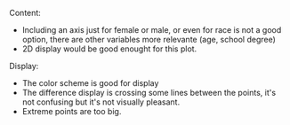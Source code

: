 Content:
- Including an axis just for female or male, or even for race is not a good option, there are other variables more relevante (age, school degree)
- 2D display would be good enought for this plot.

Display:
- The color scheme is good for display
- The difference display is crossing some lines between the points, it's not confusing but it's not visually pleasant.
- Extreme points are too big.
